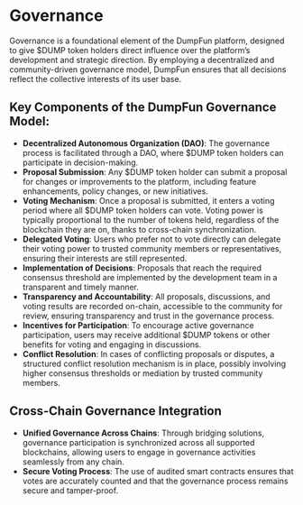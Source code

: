 # Governance

Governance is a foundational element of the DumpFun platform, designed to give $DUMP token holders direct influence over the platform’s development and strategic direction. By employing a decentralized and community-driven governance model, DumpFun ensures that all decisions reflect the collective interests of its user base.

## Key Components of the DumpFun Governance Model:

- **Decentralized Autonomous Organization (DAO)**: The governance process is facilitated through a DAO, where $DUMP token holders can participate in decision-making.
- **Proposal Submission**: Any $DUMP token holder can submit a proposal for changes or improvements to the platform, including feature enhancements, policy changes, or new initiatives.
- **Voting Mechanism**: Once a proposal is submitted, it enters a voting period where all $DUMP token holders can vote. Voting power is typically proportional to the number of tokens held, regardless of the blockchain they are on, thanks to cross-chain synchronization.
- **Delegated Voting**: Users who prefer not to vote directly can delegate their voting power to trusted community members or representatives, ensuring their interests are still represented.
- **Implementation of Decisions**: Proposals that reach the required consensus threshold are implemented by the development team in a transparent and timely manner.
- **Transparency and Accountability**: All proposals, discussions, and voting results are recorded on-chain, accessible to the community for review, ensuring transparency and trust in the governance process.
- **Incentives for Participation**: To encourage active governance participation, users may receive additional $DUMP tokens or other benefits for voting and engaging in discussions.
- **Conflict Resolution**: In cases of conflicting proposals or disputes, a structured conflict resolution mechanism is in place, possibly involving higher consensus thresholds or mediation by trusted community members.


## Cross-Chain Governance Integration

- **Unified Governance Across Chains**: Through bridging solutions, governance participation is synchronized across all supported blockchains, allowing users to engage in governance activities seamlessly from any chain.
- **Secure Voting Process**: The use of audited smart contracts ensures that votes are accurately counted and that the governance process remains secure and tamper-proof.